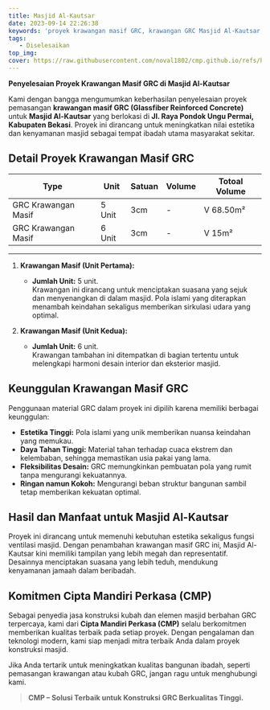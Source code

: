 ```yaml
---
title: Masjid Al-Kautsar
date: 2023-09-14 22:26:38
keywords: 'proyek krawangan masif GRC, krawangan GRC Masjid Al-Kautsar, pemasangan krawangan GRC Bekasi, krawangan islami GRC, keunggulan krawangan GRC, desain ventilasi masjid, material GRC tahan cuaca, pola islami GRC, konstruksi masjid modern, jasa pemasangan krawangan GRC, krawangan GRC estetika tinggi, daya tahan krawangan GRC, fleksibilitas desain GRC, krawangan GRC ringan kokoh, Cipta Mandiri Perkasa, kontraktor GRC terpercaya, konstruksi masjid berkualitas, krawangan GRC untuk ventilasi, proyek GRC profesional'
tags: 
   - Diselesaikan
top_img:
cover: https://raw.githubusercontent.com/noval1802/cmp.github.io/refs/heads/main/asset/krawangan/blog.jpg
---
```


**Penyelesaian Proyek Krawangan Masif GRC di Masjid Al-Kautsar**  

Kami dengan bangga mengumumkan keberhasilan penyelesaian proyek pemasangan **krawangan masif GRC (Glassfiber Reinforced Concrete)** untuk **Masjid Al-Kautsar** yang berlokasi di **Jl. Raya Pondok Ungu Permai, Kabupaten Bekasi**. Proyek ini dirancang untuk meningkatkan nilai estetika dan kenyamanan masjid sebagai tempat ibadah utama masyarakat sekitar.  

## **Detail Proyek Krawangan Masif GRC**  

|       Type      |  Unit  | Satuan |   Volume    | Totoal Volume |
| --------------- | ------ | ------ | ----------- | ------------- |
| GRC Krawangan Masif | 5 Unit | 3cm | - | V 68.50m² |
| GRC Krawangan Masif | 6 Unit | 3cm | - | V 15m² |
---


1. **Krawangan Masif (Unit Pertama):**  
   - **Jumlah Unit:** 5 unit.  
   Krawangan ini dirancang untuk menciptakan suasana yang sejuk dan menyenangkan di dalam masjid. Pola islami yang diterapkan menambah keindahan sekaligus memberikan sirkulasi udara yang optimal.  

2. **Krawangan Masif (Unit Kedua):**  
   - **Jumlah Unit:** 6 unit.  
   Krawangan tambahan ini ditempatkan di bagian tertentu untuk melengkapi harmoni desain interior dan eksterior masjid.  

## **Keunggulan Krawangan Masif GRC**  
Penggunaan material GRC dalam proyek ini dipilih karena memiliki berbagai keunggulan:  
- **Estetika Tinggi:** Pola islami yang unik memberikan nuansa keindahan yang memukau.  
- **Daya Tahan Tinggi:** Material tahan terhadap cuaca ekstrem dan kelembaban, sehingga memastikan usia pakai yang lama.  
- **Fleksibilitas Desain:** GRC memungkinkan pembuatan pola yang rumit tanpa mengurangi kekuatannya.  
- **Ringan namun Kokoh:** Mengurangi beban struktur bangunan sambil tetap memberikan kekuatan optimal.  

## **Hasil dan Manfaat untuk Masjid Al-Kautsar**  
Proyek ini dirancang untuk memenuhi kebutuhan estetika sekaligus fungsi ventilasi masjid. Dengan penambahan krawangan masif GRC ini, Masjid Al-Kautsar kini memiliki tampilan yang lebih megah dan representatif. Desainnya menciptakan suasana yang lebih teduh, mendukung kenyamanan jamaah dalam beribadah.  

## **Komitmen Cipta Mandiri Perkasa (CMP)**  
Sebagai penyedia jasa konstruksi kubah dan elemen masjid berbahan GRC terpercaya, kami dari **Cipta Mandiri Perkasa (CMP)** selalu berkomitmen memberikan kualitas terbaik pada setiap proyek. Dengan pengalaman dan teknologi modern, kami siap menjadi mitra terbaik Anda dalam proyek konstruksi masjid.  

Jika Anda tertarik untuk meningkatkan kualitas bangunan ibadah, seperti pemasangan krawangan atau kubah GRC, jangan ragu untuk menghubungi kami.  

>**CMP – Solusi Terbaik untuk Konstruksi GRC Berkualitas Tinggi.**   